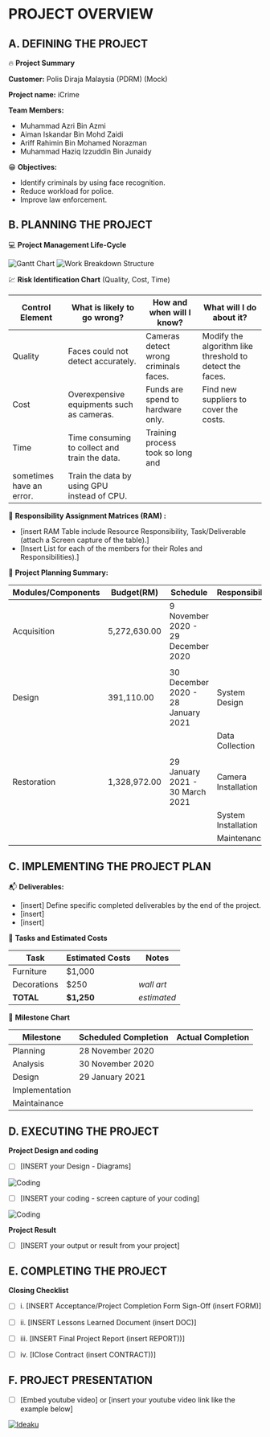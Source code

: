 # PROJECT OVERVIEW 

## A. DEFINING THE PROJECT

:fire: **Project Summary**

**Customer:** Polis Diraja Malaysia (PDRM) (Mock)

**Project name:** iCrime

**Team Members:** 
- Muhammad Azri Bin Azmi
- Aiman Iskandar Bin Mohd Zaidi
- Ariff Rahimin Bin Mohamed Norazman
- Muhammad Haziq Izzuddin Bin Junaidy


:grin: **Objectives:**

- Identify criminals by using face recognition. 
- Reduce workload for police.
- Improve law enforcement.



##  B. PLANNING THE PROJECT 

 :computer:  **Project Management Life-Cycle**
<!-- - [insert Work Breakdown Structure (WBS) for each of the given tasks with Gantt Chart (Screen capture & attached source file, excel or MS Project) for Scope and Plan Project Management. The Gantt Chart includes activities, milestones, summary tasks, Durations of tasks and, etc] -->

![Gantt Chart](https://github.com/azri41/iCrime/blob/main/images/gantt_chart.PNG)
![Work Breakdown Structure](https://github.com/azri41/iCrime/blob/main/images/WBS.PNG)


 :chart: **Risk Identification Chart** (Quality, Cost, Time)

| Control Element | What is likely to go wrong?                  | How and when will I know?             | What will I do about it?                                  |
|-----------------|----------------------------------------------|---------------------------------------|-----------------------------------------------------------|
| Quality         | Faces could not detect accurately.           | Cameras detect wrong criminals faces. | Modify the algorithm like threshold to detect the faces.  |
| Cost            | Overexpensive equipments such as cameras.    | Funds are spend to hardware only.     | Find new suppliers to cover the costs.                    |
| Time            | Time consuming to collect and train the data.| Training process took so long and     
                                                                   sometimes have an error.              | Train the data by using GPU instead of CPU.               |


 :green_book:  **Responsibility Assignment Matrices (RAM) :**
- [insert RAM Table include Resource Responsibility, Task/Deliverable (attach a Screen capture of the table).]
- [Insert List for each of the members for their Roles and Responsibilities).]
	

 :pushpin:  **Project Planning Summary:**

| Modules/Components |   Budget(RM)   |    Schedule                        |     Responsibility    |
|--------------------|----------------|------------------------------------|-----------------------|
| Acquisition        |  5,272,630.00  | 9 November 2020 - 29 December 2020 |                       |
|                    |                |                                    |                       |
| Design             |    391,110.00  | 30 December 2020 - 28 January 2021 |   System Design       |
|                    |                |                                    |   Data Collection     |
|                    |                |                                    |                       |
| Restoration        |  1,328,972.00  |  29 January 2021 - 30 March 2021   |  Camera Installation  |
|                    |                |                                    |  System Installation  |
|                    |                |                                    |      Maintenance      |


## C.  IMPLEMENTING THE PROJECT PLAN 

 :mailbox_with_mail:  **Deliverables:**

- [insert] Define specific completed deliverables by the end of the project.
- [insert]
- [insert]

 :open_file_folder:   **Tasks and Estimated Costs**

|    Task   | Estimated Costs |    Notes  |
|-----------|-----------------|-----------|
| Furniture |      $1,000     |           |
|Decorations|       $250      |*wall art* |
| **TOTAL** |    **$1,250**   |*estimated*|


 :calendar:   **Milestone Chart**

|     Milestone    | Scheduled Completion | Actual Completion |
|------------------|----------------------|-------------------|
|     Planning     |   28 November 2020   |                   |
|     Analysis     |   30 November 2020   |                   | 
|      Design      |   29 January 2021    |                   |
|  Implementation  |      |                   |
|   Maintainance   |                      |                   |


## D.  EXECUTING THE PROJECT

**Project Design and coding**
- [ ]   [INSERT your Design - Diagrams]

![Coding](https://d2h0cx97tjks2p.cloudfront.net/blogs/wp-content/uploads/sites/2/2020/07/python-project-real-time-face-mask-detection.jpg)

- [ ]   [INSERT your coding - screen capture of your coding]

![Coding](https://codinglab.jp/wp-content/uploads/2018/05/python.png)


**Project Result**
- [ ]   [INSERT your output or result from your project]


## E.  COMPLETING THE PROJECT

**Closing Checklist**
- [ ]   i. [INSERT Acceptance/Project Completion Form Sign-Off (insert FORM)]
- [ ]   ii. [INSERT Lessons Learned Document (insert DOC)]
- [ ]   iii. [INSERT Final Project Report (insert REPORT))]
- [ ]   iv. [IClose Contract (insert CONTRACT))]


## F.   PROJECT PRESENTATION 
- [ ]  [Embed youtube video] or [insert your youtube video link like the example below]

[![Ideaku](https://img.youtube.com/vi/1ByNYN1LQAI/0.jpg)](http://www.youtube.com/watch?v=1ByNYN1LQAI "Ideaku")



